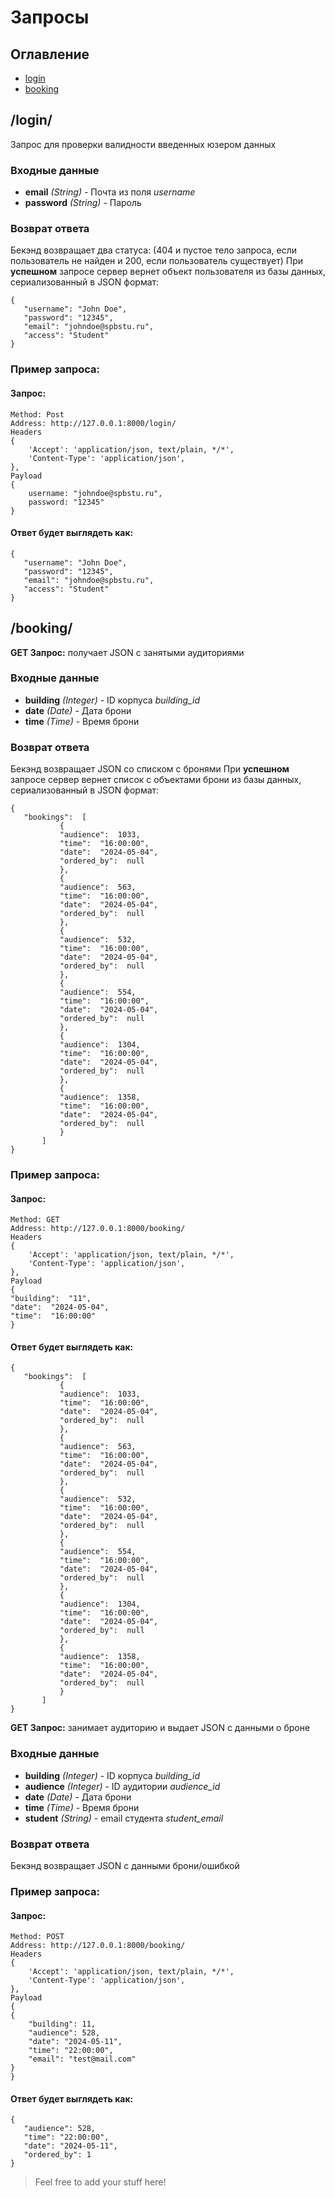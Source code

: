 

# Запросы

  

## Оглавление

+ [login](#login)
+ [booking](#booking)

  
  

## /login/

Запрос для проверки валидности введенных юзером данных

  

### Входные данные

+ **email**  *(String)* - Почта из поля *username*
+ **password**  *(String)* - Пароль

 ### Возврат ответа
 Бекэнд возвращает два статуса: (404 и пустое тело запроса, если пользователь не найден и 200, если пользователь существует) 
 При **успешном** запросе сервер вернет объект пользователя из базы данных, сериализованный в JSON формат:
 ~~~
{
    "username": "John Doe",
    "password": "12345",
    "email": "johndoe@spbstu.ru",
    "access": "Student"
}
~~~
 

### Пример запроса:
#### Запрос:
~~~
Method: Post
Address: http://127.0.0.1:8000/login/
Headers
{  
    'Accept': 'application/json, text/plain, */*',  
    'Content-Type': 'application/json',  
},
Payload
{
	username: "johndoe@spbstu.ru",
	password: "12345"
}
~~~
#### Ответ будет выглядеть как:
 ~~~
{
    "username": "John Doe",
    "password": "12345",
    "email": "johndoe@spbstu.ru",
    "access": "Student"
}
~~~

## /booking/

**GET Запрос:** получает JSON с занятыми аудиториями 

  ### Входные данные

+ **building**  *(Integer)* - ID корпуса *building_id*
+ **date**  *(Date)* - Дата брони
+ **time**  *(Time)* - Время брони

 ### Возврат ответа
 Бекэнд возвращает JSON со списком с бронями
 При **успешном** запросе сервер вернет список с объектами брони из базы данных, сериализованный в JSON формат:
 ~~~
{
	"bookings":  [
			{
			"audience":  1033,
			"time":  "16:00:00",
			"date":  "2024-05-04",
			"ordered_by":  null
			},
			{
			"audience":  563,
			"time":  "16:00:00",
			"date":  "2024-05-04",
			"ordered_by":  null
			},
			{
			"audience":  532,
			"time":  "16:00:00",
			"date":  "2024-05-04",
			"ordered_by":  null
			},
			{
			"audience":  554,
			"time":  "16:00:00",
			"date":  "2024-05-04",
			"ordered_by":  null
			},
			{
			"audience":  1304,
			"time":  "16:00:00",
			"date":  "2024-05-04",
			"ordered_by":  null
			},
			{
			"audience":  1358,
			"time":  "16:00:00",
			"date":  "2024-05-04",
			"ordered_by":  null
			}
		]
}
~~~
 

### Пример запроса:
#### Запрос:
~~~
Method: GET
Address: http://127.0.0.1:8000/booking/
Headers
{  
    'Accept': 'application/json, text/plain, */*',  
    'Content-Type': 'application/json',  
},
Payload
{
"building":  "11",
"date":  "2024-05-04",
"time":  "16:00:00"
}
~~~
#### Ответ будет выглядеть как:
 ~~~
{
	"bookings":  [
			{
			"audience":  1033,
			"time":  "16:00:00",
			"date":  "2024-05-04",
			"ordered_by":  null
			},
			{
			"audience":  563,
			"time":  "16:00:00",
			"date":  "2024-05-04",
			"ordered_by":  null
			},
			{
			"audience":  532,
			"time":  "16:00:00",
			"date":  "2024-05-04",
			"ordered_by":  null
			},
			{
			"audience":  554,
			"time":  "16:00:00",
			"date":  "2024-05-04",
			"ordered_by":  null
			},
			{
			"audience":  1304,
			"time":  "16:00:00",
			"date":  "2024-05-04",
			"ordered_by":  null
			},
			{
			"audience":  1358,
			"time":  "16:00:00",
			"date":  "2024-05-04",
			"ordered_by":  null
			}
		]
}
~~~
**GET Запрос:** занимает аудиторию и выдает JSON с данными о броне

### Входные данные

+ **building**  *(Integer)* - ID корпуса *building_id*
+ **audience**  *(Integer)* - ID аудитории *audience_id*
+ **date**  *(Date)* - Дата брони
+ **time**  *(Time)* - Время брони
+ **student** *(String)* - email студента *student_email*

 ### Возврат ответа
 Бекэнд возвращает JSON с данными брони/ошибкой

### Пример запроса:
#### Запрос:
~~~
Method: POST
Address: http://127.0.0.1:8000/booking/
Headers
{  
    'Accept': 'application/json, text/plain, */*',  
    'Content-Type': 'application/json',  
},
Payload
{
{
    "building": 11,
    "audience": 528,
    "date": "2024-05-11",
    "time": "22:00:00",
    "email": "test@mail.com"
}
}
~~~
#### Ответ будет выглядеть как:
 ~~~
{
	"audience": 528,
	"time": "22:00:00",
	"date": "2024-05-11",
	"ordered_by": 1
}
~~~
 
>Feel free to add your stuff here!
